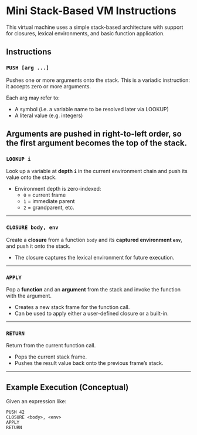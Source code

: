 # Mini Stack-Based VM Instructions

This virtual machine uses a simple stack-based architecture with support for closures, lexical environments, and basic function application.

## Instructions

### `PUSH [arg ...]`
Pushes one or more arguments onto the stack. This is a variadic instruction: it accepts zero or more arguments.

Each arg may refer to:
  - A symbol (i.e. a variable name to be resolved later via LOOKUP)
  - A literal value (e.g. integers)

Arguments are pushed in right-to-left order, so the first argument becomes the top of the stack.
---

### `LOOKUP i`
Look up a variable at **depth `i`** in the current environment chain and push its value onto the stack.

- Environment depth is zero-indexed:
  - `0` = current frame
  - `1` = immediate parent
  - `2` = grandparent, etc.

---

### `CLOSURE body, env`
Create a **closure** from a function `body` and its **captured environment `env`**, and push it onto the stack.

- The closure captures the lexical environment for future execution.

---

### `APPLY`
Pop a **function** and an **argument** from the stack and invoke the function with the argument.

- Creates a new stack frame for the function call.
- Can be used to apply either a user-defined closure or a built-in.

---

### `RETURN`
Return from the current function call.

- Pops the current stack frame.
- Pushes the result value back onto the previous frame’s stack.

---

## Example Execution (Conceptual)

Given an expression like:

```
PUSH 42
CLOSURE <body>, <env>
APPLY
RETURN
```
